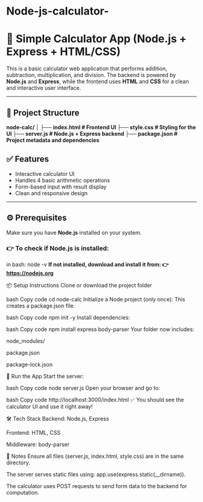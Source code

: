 # Node-js-calculator-
# 🧮 Simple Calculator App (Node.js + Express + HTML/CSS)

This is a basic calculator web application that performs addition, subtraction, multiplication, and division. The backend is powered by **Node.js** and **Express**, while the frontend uses **HTML** and **CSS** for a clean and interactive user interface.

---

## 📁 Project Structure

**node-calc/
│
├── index.html # Frontend UI
├── style.css # Styling for the UI
├── server.js # Node.js + Express backend
├── package.json # Project metadata and dependencies**

## ✅ Features

- Interactive calculator UI
- Handles 4 basic arithmetic operations
- Form-based input with result display
- Clean and responsive design

---

## ⚙️ Prerequisites

Make sure you have **Node.js** installed on your system.

### 👉 To check if Node.js is installed:

in bash: 
node -v
**If not installed, download and install it from:
👉 https://nodejs.org**

📦 Setup Instructions
Clone or download the project folder

bash
Copy code
cd node-calc
Initialize a Node project (only once):
This creates a package.json file.

bash
Copy code
npm init -y
Install dependencies:

bash
Copy code
npm install express body-parser
Your folder now includes:

node_modules/

package.json

package-lock.json

🚀 Run the App
Start the server:

bash
Copy code
node server.js
Open your browser and go to:

bash
Copy code
http://localhost:3000/index.html
✅ You should see the calculator UI and use it right away!

🛠️ Tech Stack
Backend: Node.js, Express

Frontend: HTML, CSS

Middleware: body-parser

🧼 Notes
Ensure all files (server.js, index.html, style.css) are in the same directory.

The server serves static files using: app.use(express.static(__dirname)).

The calculator uses POST requests to send form data to the backend for computation.

